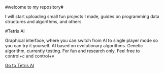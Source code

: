 #welcome to my repository# 

I will start uploading small fun projects I made, guides on programming data structures and algorithms, and others


#Tetris AI

Graphical interface, where you can switch from AI to single player mode so you can try it yourself. AI based on evolutionary algorithms. 
Genetic algorithm, currently testing. For fun and research only. Feel free to control+c and control+v

<a href="lucasalcala.github.io/demo.html">Go to Tetris AI</a>
